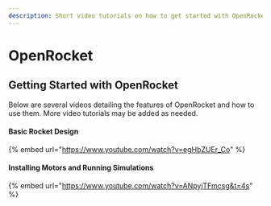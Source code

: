 ```yaml
---
description: Short video tutorials on how to get started with OpenRocket.
---
```


# OpenRocket

## Getting Started with OpenRocket

Below are several videos detailing the features of OpenRocket and how to use them. More video tutorials may be added as needed.

#### Basic Rocket Design

{% embed url="https://www.youtube.com/watch?v=egHbZUEr_Co" %}

#### Installing Motors and Running Simulations

{% embed url="https://www.youtube.com/watch?v=ANpyjTFmcsg&t=4s" %}
